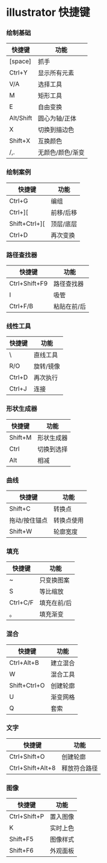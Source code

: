 <!--
title: Adobe_AI
sort:
-->

# illustrator 快捷键

### 绘制基础

| 快捷键    | 功能             |
| --------- | ---------------- |
| [space]   | 抓手             |
| Ctrl+Y    | 显示所有元素     |
| V/A       | 选择工具         |
| M         | 矩形工具         |
| E         | 自由变换         |
| Alt/Shift | 圆心为轴/正体    |
| X         | 切换到描边色     |
| Shift+X   | 互换颜色         |
| /,.       | 无颜色/颜色/渐变 |

### 绘制案例

| 快捷键        | 功能      |
| ------------- | --------- |
| Ctrl+G        | 编组      |
| Ctrl+][       | 前移/后移 |
| Shift+Ctrl+][ | 顶层/底层 |
| Ctrl+D        | 再次变换  |

### 路径查找器

| 快捷键        | 功能        |
| ------------- | ----------- |
| Ctrl+Shift+F9 | 路径查找器  |
| I             | 吸管        |
| Ctrl+F/B      | 粘贴在前/后 |

### 线性工具

| 快捷键 | 功能      |
| ------ | --------- |
| \      | 直线工具  |
| R/O    | 旋转/镜像 |
| Ctrl+D | 再次执行  |
| Ctrl+J | 连接      |

### 形状生成器

| 快捷键  | 功能       |
| ------- | ---------- |
| Shift+M | 形状生成器 |
| Ctrl    | 切换到选择 |
| Alt     | 相减       |

### 曲线

| 快捷键        | 功能       |
| ------------- | ---------- |
| Shift+C       | 转换点     |
| 拖动/按住锚点 | 转换点使用 |
| Shift+W       | 轮廓宽度   |

### 填充

| 快捷键   | 功能        |
| -------- | ----------- |
| ~        | 只变换图案  |
| S        | 等比缩放    |
| Ctrl+C/F | 填充在前/后 |
| 。       | 填充渐变    |

### 混合

| 快捷键       | 功能     |
| ------------ | -------- |
| Ctrl+Alt+B   | 建立混合 |
| W            | 混合工具 |
| Shift+Ctrl+O | 创建轮廓 |
| U            | 渐变网格 |
| Q            | 套索     |

### 文字

| 快捷键           | 功能         |
| ---------------- | ------------ |
| Ctrl+Shift+O     | 创建轮廓     |
| Ctrl+Shift+Alt+8 | 释放符合路径 |

### 图像

| 快捷键       | 功能     |
| ------------ | -------- |
| Ctrl+Shift+P | 置入图像 |
| K            | 实时上色 |
| Shift+F5     | 图像样式 |
| Shift+F6     | 外观面板 |
